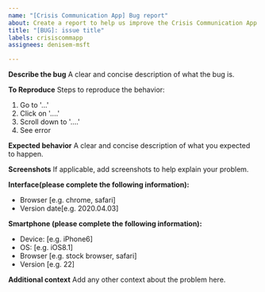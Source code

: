 ```yaml
---
name: "[Crisis Communication App] Bug report"
about: Create a report to help us improve the Crisis Communication App
title: "[BUG]: issue title"
labels: crisiscommapp
assignees: denisem-msft

---
```


**Describe the bug**
A clear and concise description of what the bug is.

**To Reproduce**
Steps to reproduce the behavior:
1. Go to '...'
2. Click on '....'
3. Scroll down to '....'
4. See error

**Expected behavior**
A clear and concise description of what you expected to happen.

**Screenshots**
If applicable, add screenshots to help explain your problem.

**Interface(please complete the following information):**
 - Browser [e.g. chrome, safari]
 - Version date[e.g. 2020.04.03]

**Smartphone (please complete the following information):**
 - Device: [e.g. iPhone6]
 - OS: [e.g. iOS8.1]
 - Browser [e.g. stock browser, safari]
 - Version [e.g. 22]

**Additional context**
Add any other context about the problem here.
